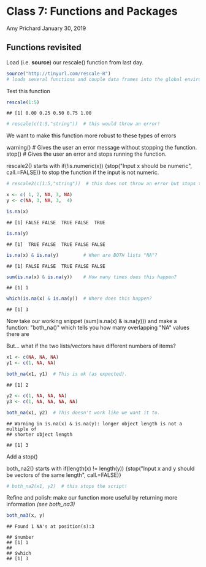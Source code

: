 Class 7: Functions and Packages
================
Amy Prichard
January 30, 2019

Functions revisited
-------------------

Load (i.e. **source**) our rescale() function from last day.

``` r
source("http://tinyurl.com/rescale-R")
# loads several functions and couple data frames into the global environment (df1, df2, df3, both_na, both_na2, both_na3, gene_intersect, gene_intersect2, gene_intersect3, gene_intersect4, rescale, rescale2)
```

Test this function

``` r
rescale(1:5)
```

    ## [1] 0.00 0.25 0.50 0.75 1.00

``` r
# rescale(c(1:5,"string"))  # this would throw an error!
```

We want to make this function more robust to these types of errors

warning() \# Gives the user an error message without stopping the function. stop() \# Gives the user an error and stops running the function.

rescale2() starts with if(!is.numeric(x)) {stop("Input x should be numeric", call.=FALSE)} to stop the function if the input is not numeric.

``` r
# rescale2(c(1:5,"string"))  # this does not throw an error but stops the script
```

``` r
x <- c( 1, 2, NA, 3, NA)
y <- c(NA, 3, NA, 3,  4)

is.na(x)
```

    ## [1] FALSE FALSE  TRUE FALSE  TRUE

``` r
is.na(y)
```

    ## [1]  TRUE FALSE  TRUE FALSE FALSE

``` r
is.na(x) & is.na(y)         # When are BOTH lists "NA"?
```

    ## [1] FALSE FALSE  TRUE FALSE FALSE

``` r
sum(is.na(x) & is.na(y))    # How many times does this happen?
```

    ## [1] 1

``` r
which(is.na(x) & is.na(y))  # Where does this happen?
```

    ## [1] 3

Now take our working snippet (sum(is.na(x) & is.na(y))) and make a function: "both\_na()" which tells you how many overlapping "NA" values there are

But... what if the two lists/vectors have different numbers of items?

``` r
x1 <- c(NA, NA, NA)
y1 <- c(1, NA, NA)

both_na(x1, y1)  # This is ok (as expected).
```

    ## [1] 2

``` r
y2 <- c(1, NA, NA, NA)
y3 <- c(1, NA, NA, NA, NA)

both_na(x1, y2)  # This doesn't work like we want it to.
```

    ## Warning in is.na(x) & is.na(y): longer object length is not a multiple of
    ## shorter object length

    ## [1] 3

Add a stop()

both\_na2() starts with if(length(x) != length(y)) {stop("Input x and y should be vectors of the same length", call.=FALSE)}

``` r
# both_na2(x1, y2)  # this stops the script!
```

Refine and polish: make our function more useful by returning more information *(see both\_na3)*

``` r
both_na3(x, y)
```

    ## Found 1 NA's at position(s):3

    ## $number
    ## [1] 1
    ## 
    ## $which
    ## [1] 3
